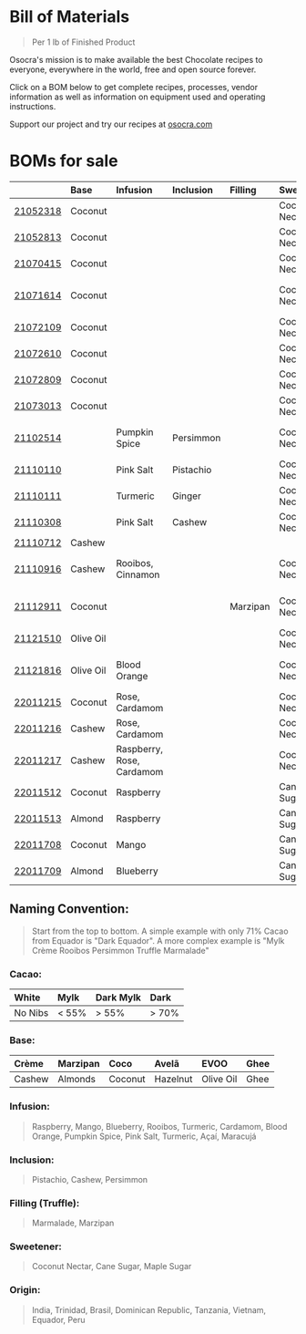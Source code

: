 # Bill of Materials
> Per 1 lb of Finished Product
 
Osocra's mission is to make available the best Chocolate recipes to everyone, everywhere in the world, free and open source forever.

Click on a BOM below to get complete recipes, processes, vendor information as well as information on equipment used and operating instructions. 

Support our project and try our recipes at [osocra.com](https://osocra.com)

# BOMs for sale

|                         | Base      | Infusion      | Inclusion | Filling  | Sweetener      | Origin   | Cacao     | Name          |
| :---                    | :---      | :---          | :---      | :---     | :---           | :---     | ---:      | :---          |
|[21052318](2021/05/23/18)| Coconut   |               |           |          | Coconut Nectar | India    | Dark      | Coco India    |
|[21052813](2021/05/28/13)| Coconut   |               |           |          | Coconut Nectar | Trinidad | Dark      | Coco Trinidad |
|[21070415](2021/07/04/15)| Coconut   |               |           |          | Coconut Nectar | Brasil   | Dark      | Coco Brasil   |
|[21071614](2021/07/16/14)| Coconut   |               |           |          | Coconut Nectar | Dominican Republic   | Dark      | Coco Dominican Republic |
|[21072109](2021/07/21/09)| Coconut   |               |           |          | Coconut Nectar | Tanzania | Dark      | Coco Tanzania |
|[21072610](2021/07/26/10)| Coconut   |               |           |          | Coconut Nectar | Vietnam  | Dark      | Coco Vietnam  |
|[21072809](2021/07/28/09)| Coconut   |               |           |          | Coconut Nectar | Ecuador  | Dark      | Coco Ecuador  |
|[21073013](2021/07/30/13)| Coconut   |               |           |          | Coconut Nectar | Peru     | Dark      | Coco Peru     |
|[21102514](2021/10/25/14)|           | Pumpkin Spice | Persimmon |          | Coconut Nectar | Varies   | Dark      | Pumpkin Spice Persimmon |
|[21110110](2021/11/01/10)|           | Pink Salt     | Pistachio |          | Coconut Nectar | Varies   | Dark      | Pink Salt Pistachio |
|[21110111](2021/11/01/11)|           | Turmeric      | Ginger    |          | Coconut Nectar | Varies   | Dark      | Turmeric Ginger |
|[21110308](2021/11/03/08)|           | Pink Salt     | Cashew    |          | Coconut Nectar | Varies   | Dark      | Pink Salt Cashew |
|[21110712](2021/11/07/12)| Cashew    |               |           |          |                | Varies   | Dark      | Crème         |
|[21110916](2021/11/09/16)| Cashew    | Rooibos, Cinnamon |       |          | Coconut Nectar | Varies   | Dark Mylk | Crème Cinnamon Rooibos |
|[21112911](2021/11/29/11)| Coconut   |               |           | Marzipan | Coconut Nectar | Varies   | Dark      | Coco Truffle Marzipan |
|[21121510](2021/12/15/10)| Olive Oil |               |           |          | Coconut Nectar | Varies   | Dark      | EVOO         |
|[21121816](2021/12/18/16)| Olive Oil | Blood Orange  |           |          | Coconut Nectar | Varies   | Dark      | EVOO Blood Orange |
|[22011215](2022/01/12/15)| Coconut   | Rose, Cardamom|           |          | Coconut Nectar | Varies   | Dark      | Coco Rose     |
|[22011216](2022/01/12/16)| Cashew    | Rose, Cardamom|           |          | Coconut Nectar | Varies   | Dark Mylk | Crème Rose    |
|[22011217](2022/01/12/17)| Cashew    | Raspberry, Rose, Cardamom ||         | Coconut Nectar | Varies   | White     | Crème Rasberry Rose |
|[22011512](2022/01/15/12)| Coconut   | Raspberry     |           |          | Cane Sugar     | Varies   | White     | Coco Rasberry |
|[22011513](2022/01/15/13)| Almond    | Raspberry     |           |          | Cane Sugar     | Varies   | White     | Marzipan Rasberry |
|[22011708](2022/01/17/08)| Coconut   | Mango         |           |          | Cane Sugar     | Varies   | White     | Coco Mango    |
|[22011709](2022/01/17/09)| Almond    | Blueberry     |           |          | Cane Sugar     | Varies   | White     | Marzipan Blueberry |

## Naming Convention:
> Start from the top to bottom. A simple example with only 71% Cacao from Equador is "Dark Equador". A more complex example is "Mylk Crème Rooibos Persimmon Truffle Marmalade"

### Cacao:

| White    | Mylk    | Dark Mylk | Dark   |
| :---     | :---    | :---      | :---   |
| No Nibs  | < 55%   |> 55%      |> 70%   |

### Base:

| Crème     | Marzipan   | Coco      | Avelã     | EVOO       | Ghee    | 
| :---      | :---       | :---      | :---      | :---       | :---    |
| Cashew    | Almonds    | Coconut   | Hazelnut  | Olive Oil  | Ghee    |

### Infusion:
> Raspberry, Mango, Blueberry, Rooibos, Turmeric, Cardamom, Blood Orange, Pumpkin Spice, Pink Salt, Turmeric, Açaí, Maracujá 

### Inclusion:
> Pistachio, Cashew, Persimmon

### Filling (Truffle):
> Marmalade, Marzipan

### Sweetener:
> Coconut Nectar, Cane Sugar, Maple Sugar

### Origin:
> India, Trinidad, Brasil, Dominican Republic, Tanzania, Vietnam, Equador, Peru
